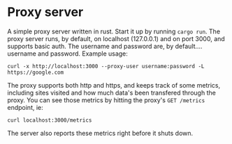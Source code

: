 # Proxy server

A simple proxy server written in rust. Start it up by running `cargo run`. The proxy server runs, by default, on localhost (127.0.0.1) and on port 3000, and supports basic auth. The username and password are, by default.... username and password. Example usage:

```
curl -x http://localhost:3000 --proxy-user username:password -L https://google.com
```

The proxy supports both http and https, and keeps track of some metrics, including sites visited and how much data's been transfered through the proxy. You can see those metrics by hitting the proxy's `GET /metrics` endpoint, ie:

```
curl localhost:3000/metrics
```

The server also reports these metrics right before it shuts down.
